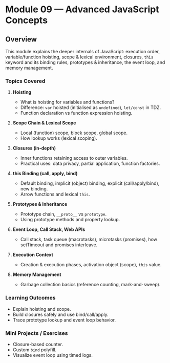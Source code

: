 # Module 09 — Advanced JavaScript Concepts

## Overview
This module explains the deeper internals of JavaScript: execution order, variable/function hoisting, scope & lexical environment, closures, `this` keyword and its binding rules, prototypes & inheritance, the event loop, and memory management.

### Topics Covered
1. **Hoisting**
   - What is hoisting for variables and functions?
   - Difference: `var` hoisted (initialised as `undefined`), `let/const` in TDZ.
   - Function declaration vs function expression hoisting.

2. **Scope Chain & Lexical Scope**
   - Local (function) scope, block scope, global scope.
   - How lookup works (lexical scoping).

3. **Closures (in-depth)**
   - Inner functions retaining access to outer variables.
   - Practical uses: data privacy, partial application, function factories.

4. **this Binding (call, apply, bind)**
   - Default binding, implicit (object) binding, explicit (call/apply/bind), new binding.
   - Arrow functions and lexical `this`.

5. **Prototypes & Inheritance**
   - Prototype chain, `__proto__` vs `prototype`.
   - Using prototype methods and property lookup.

6. **Event Loop, Call Stack, Web APIs**
   - Call stack, task queue (macrotasks), microtasks (promises), how setTimeout and promises interleave.

7. **Execution Context**
   - Creation & execution phases, activation object (scope), `this` value.

8. **Memory Management**
   - Garbage collection basics (reference counting, mark-and-sweep).

### Learning Outcomes
- Explain hoisting and scope.
- Build closures safely and use bind/call/apply.
- Trace prototype lookup and event loop behavior.

### Mini Projects / Exercises
- Closure-based counter.
- Custom `bind` polyfill.
- Visualize event loop using timed logs.
